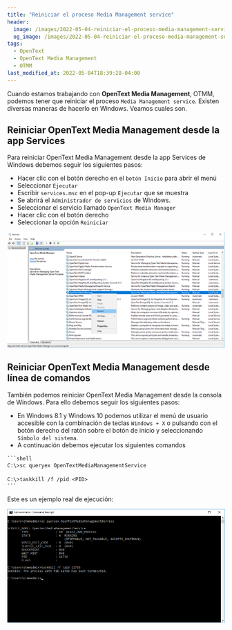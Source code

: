 ```yaml
---
title: "Reiniciar el proceso Media Management service"
header:
  image: /images/2022-05-04-reiniciar-el-proceso-media-management-service/reiniciar-opentext-media-management-desde-la-app-services.png
  og_image: /images/2022-05-04-reiniciar-el-proceso-media-management-service/reiniciar-opentext-media-management-desde-la-app-services.png
tags:
  - OpenText
  - OpenText Media Management
  - OTMM
last_modified_at: 2022-05-04T18:39:28-04:00
---
```


Cuando estamos trabajando con **OpenText Media Management**, OTMM, podemos tener que
reiniciar el proceso `Media Management service`. Existen diversas maneras de hacerlo en Windows. 
Veamos cuales son.

## Reiniciar OpenText Media Management desde la app Services

Para reiniciar OpenText Media Management desde la app Services de Windows debemos seguir los siguientes pasos:

   - Hacer clic con el botón derecho en el `botón Inicio` para abrir el menú
   - Seleccionar `Ejecutar`
   - Escribir `services.msc` en el pop-up `Ejecutar` que se muestra
   - Se abrirá el `Administrador de servicios` de Windows.
   - Seleccionar el servicio llamado `OpenText Media Manager`
   - Hacer clic con el botón derecho
   - Seleccionar la opción `Reiniciar`

![Reiniciar OpenText Media Management desde la app Services](/images/2022-05-04-reiniciar-el-proceso-media-management-service/reiniciar-opentext-media-management-desde-la-app-services.png)

## Reiniciar OpenText Media Management desde línea de comandos

También podemos reiniciar OpenText Media Management desde la consola de Windows. Para ello debemos seguir los siguientes pasos:

   - En Windows 8.1 y Windows 10 podemos utilizar el menú de usuario accesible con la combinación de teclas `Windows + X` 
     o pulsando con el botón derecho del ratón sobre el botón de inicio y seleccionando `Símbolo del sistema`.
   - A continuación debemos ejecutar los siguientes comandos

    ```shell
    C:\>sc queryex OpenTextMediaManagementService

    C:\>taskkill /f /pid <PID>
    ```

Este es un ejemplo real de ejecución:

![Reiniciar OpenText Media Management desde línea de comandos](/images/2022-05-04-reiniciar-el-proceso-media-management-service/reiniciar-opentext-media-management-desde-la-linea-de-comandos.png)

